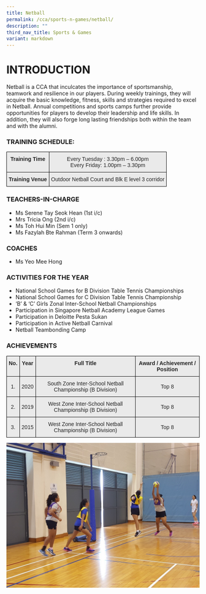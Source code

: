 ```yaml
---
title: Netball
permalink: /cca/sports-n-games/netball/
description: ""
third_nav_title: Sports & Games
variant: markdown
---
```

# INTRODUCTION

Netball is a CCA that inculcates the importance of sportsmanship, teamwork and resilience in our players. During weekly trainings, they will acquire the basic knowledge, fitness, skills and strategies required to excel in Netball. Annual competitions and sports camps further provide opportunities for players to develop their leadership and life skills. In addition, they will also forge long lasting friendships both within the team and with the alumni. &nbsp;&nbsp;

### TRAINING SCHEDULE:

<style type="text/css">
.tg  {border-collapse:collapse;border-spacing:0;}
.tg td{border-color:black;border-style:solid;border-width:1px;font-family:Arial, sans-serif;font-size:14px;
  overflow:hidden;padding:10px 5px;word-break:normal;}
.tg th{border-color:black;border-style:solid;border-width:1px;font-family:Arial, sans-serif;font-size:14px;
  font-weight:normal;overflow:hidden;padding:10px 5px;word-break:normal;}
.tg .tg-n4qt{background-color:#EAEAEA;color:#222;font-weight:bold;text-align:center;vertical-align:top}
.tg .tg-ii8k{background-color:#EAEAEA;color:#222;text-align:center;vertical-align:top}
</style>
<table class="tg">
<thead>
  <tr>
    <th class="tg-n4qt">Training Time</th>
    <th class="tg-ii8k">Every Tuesday : 3.30pm – 6.00pm<br>Every Friday: 1.00pm – 3.30pm</th>
  </tr>
</thead>
<tbody>
  <tr>
    <td class="tg-n4qt">Training Venue</td>
    <td class="tg-ii8k">Outdoor Netball Court and Blk E level 3 corridor</td>
  </tr>
</tbody>
</table>

### TEACHERS-IN-CHARGE

*   Ms Serene Tay Seok Hean (1st i/c)
*   Mrs Tricia Ong (2nd i/c)
*   Ms Toh Hui Min (Sem 1 only)
*   Ms Fazylah Bte Rahman (Term 3 onwards)

### COACHES

*   Ms Yeo Mee Hong

  

### ACTIVITIES FOR THE YEAR

*   National School Games for B Division Table Tennis Championships&nbsp;
*   National School Games for C Division Table Tennis Championship
*   ‘B’ &amp; ‘C’ Girls Zonal Inter-School Netball Championships
*   Participation in Singapore Netball Academy League Games
*   Participation in Deloitte Pesta Sukan
*   Participation in Active Netball Carnival
*   Netball Teambonding Camp

  

### ACHIEVEMENTS

<style type="text/css">
.tg  {border-collapse:collapse;border-spacing:0;}
.tg td{border-color:black;border-style:solid;border-width:1px;font-family:Arial, sans-serif;font-size:14px;
  overflow:hidden;padding:10px 5px;word-break:normal;}
.tg th{border-color:black;border-style:solid;border-width:1px;font-family:Arial, sans-serif;font-size:14px;
  font-weight:normal;overflow:hidden;padding:10px 5px;word-break:normal;}
.tg .tg-n4qt{background-color:#EAEAEA;color:#222;font-weight:bold;text-align:center;vertical-align:top}
.tg .tg-ku5w{background-color:#EAEAEA;color:#222;text-align:center;vertical-align:middle}
</style>
<table class="tg">
<thead>
  <tr>
    <th class="tg-n4qt">No.</th>
    <th class="tg-n4qt">Year</th>
    <th class="tg-n4qt">Full Title</th>
    <th class="tg-n4qt">Award / Achievement / Position</th>
  </tr>
</thead>
<tbody>
  <tr>
    <td class="tg-ku5w"><span style="color:#222;background-color:#EAEAEA"> 1.</span></td>
    <td class="tg-ku5w"><span style="color:#222;background-color:#EAEAEA">2020 </span></td>
    <td class="tg-ku5w"><span style="color:#222;background-color:#EAEAEA">South Zone Inter-School Netball Championship (B Division)</span></td>
    <td class="tg-ku5w"><span style="color:#222;background-color:#EAEAEA"> Top 8</span></td>
  </tr>
  <tr>
    <td class="tg-ku5w"><span style="color:#222;background-color:#EAEAEA">2.</span></td>
    <td class="tg-ku5w"><span style="color:#222;background-color:#EAEAEA">2019</span></td>
    <td class="tg-ku5w"><span style="color:#222;background-color:#EAEAEA">West Zone Inter-School Netball Championship (B Division) </span></td>
    <td class="tg-ku5w"><span style="color:#222;background-color:#EAEAEA"> Top 8</span></td>
  </tr>
  <tr>
    <td class="tg-ku5w"><span style="color:#222;background-color:#EAEAEA"> 3.</span></td>
    <td class="tg-ku5w"><span style="color:#222;background-color:#EAEAEA">2015 </span></td>
    <td class="tg-ku5w"><span style="color:#222;background-color:#EAEAEA"> West Zone Inter-School Netball Championship (B Division)</span></td>
    <td class="tg-ku5w"><span style="color:#222;background-color:#EAEAEA">Top 8</span></td>
  </tr>
</tbody>
</table>

![](/images/Netball%20TSS1.jpeg)
